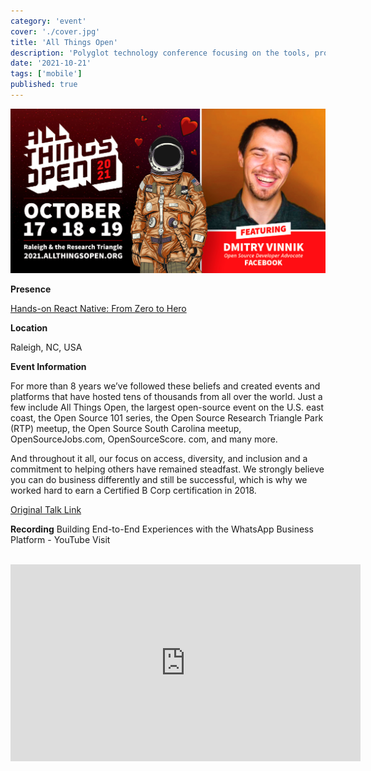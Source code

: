 ```yaml
---
category: 'event'
cover: './cover.jpg'
title: 'All Things Open'
description: 'Polyglot technology conference focusing on the tools, processes and people making open source possible.'
date: '2021-10-21'
tags: ['mobile']
published: true
---
```

![cover](./cover.jpg)

**Presence**

[Hands-on React Native: From Zero to Hero]()

**Location**

Raleigh, NC, USA

**Event Information**

For more than 8 years we’ve followed these beliefs and created events and platforms that have hosted tens of thousands from all over the world.  Just a few include All Things Open, the largest open-source event on the U.S. east coast, the Open Source 101 series, the Open Source Research Triangle Park (RTP) meetup, the Open Source South Carolina meetup, OpenSourceJobs.com, OpenSourceScore. com, and many more.

And throughout it all, our focus on access, diversity, and inclusion and a commitment to helping others have remained steadfast.  We strongly believe you can do business differently and still be successful, which is why we worked hard to earn a Certified B Corp certification in 2018.

[Original Talk Link](https://2021.allthingsopen.org/speakers/dmitry-vinnik/)

**Recording**
Building End-to-End Experiences with the WhatsApp Business Platform - YouTube
Visit

<br>

<iframe width="560" height="315" src="https://www.youtube.com/embed/9tXktXR9iJk" title="YouTube video player" frameborder="0" allow="accelerometer; autoplay; clipboard-write; encrypted-media; gyroscope; picture-in-picture" allowfullscreen></iframe>

<br>
